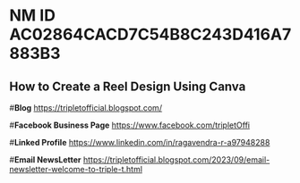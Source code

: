 # __NM ID__ AC02864CACD7C54B8C243D416A7883B3
## How to Create a Reel Design Using Canva

#__Blog__ https://tripletofficial.blogspot.com/

#__Facebook Business Page__ https://www.facebook.com/tripletOffi

#__Linked Profile__ https://www.linkedin.com/in/ragavendra-r-a97948288

#__Email NewsLetter__ https://tripletofficial.blogspot.com/2023/09/email-newsletter-welcome-to-triple-t.html
